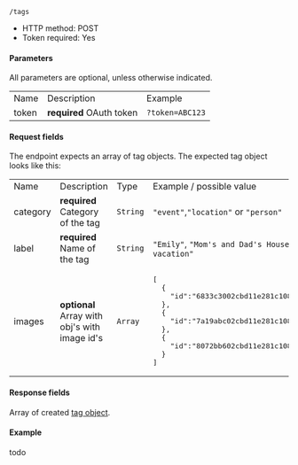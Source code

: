 `/tags`

* HTTP method: POST
* Token required: Yes

#### Parameters
All parameters are optional, unless otherwise indicated.
<table>
  <tr>
    <td>Name</td>
    <td>Description</td>
    <td>Example</td>
  </tr>
  <tr>
    <td>token</td>
    <td><strong>required</strong> OAuth token</td>
    <td><code>?token=ABC123</td>
  </tr>
</table>

#### Request fields
The endpoint expects an array of tag objects. The expected tag object looks like this:

<table>
  <tr>
    <td>Name</td>
    <td>Description</td>
    <td>Type</td>
    <td>Example / possible value</td>
  </tr>
  <tr>
    <td>category</td>
    <td><strong>required</strong> Category of the tag</td>
    <td><code>String</code></td>
    <td><code>"event"</code>,<code>"location"</code> or <code>"person"</code></td>
  </tr>
  <tr>
    <td>label</td>
    <td><strong>required</strong> Name of the tag</td>
    <td><code>String</code></td>
    <td><code>"Emily"</code>, <code>"Mom's and Dad's House"</code>, <code>"Asia vacation"</code></td>
  </tr>
  <tr>
    <td>images</td>
    <td><strong>optional</strong> Array with obj's with image id's</td>
    <td><code>Array</code></td>
    <td><pre>[
  {
    "id":"6833c3002cbd11e281c10800200c9a66"
  }, 
  {
    "id":"7a19abc02cbd11e281c10800200c9a66"
  }, 
  {
    "id":"8072bb602cbd11e281c10800200c9a66"
  }
]</pre></td>
  </tr>
</table>

#### Response fields
Array of created <a href="tag-object.md">tag object</a>.

#### Example
todo
